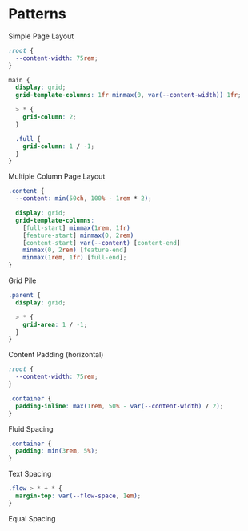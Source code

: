 # Patterns

Simple Page Layout

```css
:root {
  --content-width: 75rem;
}

main {
  display: grid;
  grid-template-columns: 1fr minmax(0, var(--content-width)) 1fr;

  > * {
    grid-column: 2;
  }

  .full {
    grid-column: 1 / -1;
  }
}
```

Multiple Column Page Layout

```css
.content {
  --content: min(50ch, 100% - 1rem * 2);

  display: grid;
  grid-template-columns:
    [full-start] minmax(1rem, 1fr)
    [feature-start] minmax(0, 2rem)
    [content-start] var(--content) [content-end]
    minmax(0, 2rem) [feature-end]
    minmax(1rem, 1fr) [full-end];
}
```

Grid Pile

```css
.parent {
  display: grid;

  > * {
    grid-area: 1 / -1;
  }
}
```

Content Padding (horizontal)

```css
:root {
  --content-width: 75rem;
}

.container {
  padding-inline: max(1rem, 50% - var(--content-width) / 2);
}
```

Fluid Spacing

```css
.container {
  padding: min(3rem, 5%);
}
```

Text Spacing

```css
.flow > * + * {
  margin-top: var(--flow-space, 1em);
}
```

Equal Spacing
